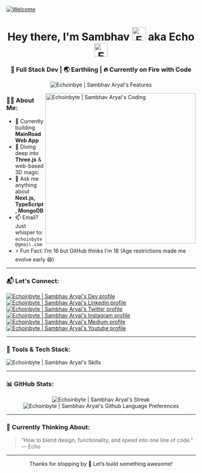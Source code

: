 [![Welcome](https://ssl.pstatic.net/static/blog/img_ani_blogid1.gif)](https://possibleweb.vercel.app)
<h1 align="center">Hey there, I'm Sambhav <img src="https://projectpokemon.org/images/sprites-models/swsh-normal-sprites/urshifu-rapid-strike.gif" height="36" width="36" alt="Echoinbye | Sambhav Aryal's Favourite Pokemon Urshifu" /> aka Echo <img src="https://www.shinyhunters.com/images/regular/149.gif" height="36" width="36" alt="Echoinbye | Sambhav Aryal's Favourite Pokemon Dragonite" /></h1>
<h3 align="center">🚀 Full Stack Dev | 🌏 Earthling | 🔥 Currently on Fire with Code</h3>

<p align="center">
  <img src="https://readme-typing-svg.herokuapp.com?font=Fira+Code&duration=2500&pause=1000&color=36BCF7&vCenter=true&center=true&width=435&lines=Making+magic+with+Next.js;Dreaming+in+JavaScript;Building+futures+with+code" alt="Echoinbye | Sambhav Aryal's Features" />
</p>

<img align="right" width="400" src="https://images.squarespace-cdn.com/content/v1/5769fc401b631bab1addb2ab/1541580611624-TE64QGKRJG8SWAIUS7NS/coding-freak.gif" alt="Echoinbyte | Sambhav Aryal's Coding" />

### 👨‍💻 About Me:
- 🔭 Currently building **MainRoad Web App**
- 🌱 Diving deep into **Three.js** & web-based 3D magic
- 💬 Ask me anything about **Next.js, TypeScript, MongoDB**
- 📫 Email? Just whisper to: `echoinbyte@gmail.com`
- ⚡ Fun Fact: I’m 16 but GitHub thinks I’m 18 (Age restrictions made me evolve early 😅)

---

### 📬 Let's Connect:

<p align="left">
  <a href="https://dev.to/echoinbyte"><img src="https://img.shields.io/badge/DEV-Echoinbyte-black?style=for-the-badge&logo=dev.to" alt="Echoinbyte | Sambhav Aryal's Dev profile"></a>
  <a href="https://linkedin.com/in/echoinbyte"><img src="https://img.shields.io/badge/LinkedIn-Echo-blue?style=for-the-badge&logo=linkedin" alt="Echoinbyte | Sambhav Aryal's Linkedin profile"></a>
  <a href="https://twitter.com/echoinbyte"><img src="https://img.shields.io/badge/Twitter-@echoinbyte-blue?style=for-the-badge&logo=twitter" alt="Echoinbyte | Sambhav Aryal's Twitter profile"></a>
  <a href="https://instagram.com/echoinbyte"><img src="https://img.shields.io/badge/Instagram-EchoInByte-ff69b4?style=for-the-badge&logo=instagram" alt="Echoinbyte | Sambhav Aryal's Instagram profile"></a>
  <a href="https://medium.com/@echoinbyte"><img src="https://img.shields.io/badge/Medium-Blogs-black?style=for-the-badge&logo=medium" alt="Echoinbyte | Sambhav Aryal's Medium profile"></a>
  <a href="https://youtube.com/@echoinbyte"><img src="https://img.shields.io/badge/Youtube-EchoInByte-red?style=for-the-badge&logo=youtube" alt="Echoinbyte | Sambhav Aryal's Youtube profile"></a>
</p>

---

### 🧰 Tools & Tech Stack:

<p align="left">
<img 
  src="https://skillicons.dev/icons?i=nextjs,react,typescript,javascript,html,css,tailwind,bootstrap,materialui,threejs,d3,nodejs,express,mongodb,postgres,redis,supabase,appwrite,regex,jest,git,npm,postman,vercel,netlify,vscode,webstorm,figma,xd,ae,ai,blender,unity,unreal,notion,linkedin,gmail,discordjs,latex" 
  alt="Echoinbyte | Sambhav Aryal's Skills" 
/>


</p>

---

### 📊 GitHub Stats:

<p align="center">
  <img src="https://github-readme-streak-stats.herokuapp.com/?user=echoinbyte&theme=tokyonight" alt="Echoinbyte | Sambhav Aryal's Streak" />
  <br/>
  <img src="https://github-readme-stats.vercel.app/api/top-langs/?username=echoinbyte&layout=compact&theme=tokyonight" alt="Echoinbyte | Sambhav Aryal's Github Language Preferences" />
</p>

---

### 🧠 Currently Thinking About:
> “How to blend design, functionality, and speed into one line of code.”  
> — Echo

<!-- BLOG-POST-LIST:START -->
<!-- BLOG-POST-LIST:END -->

---

<p align="center">Thanks for stopping by 🚀 Let’s build something awesome!</p>
